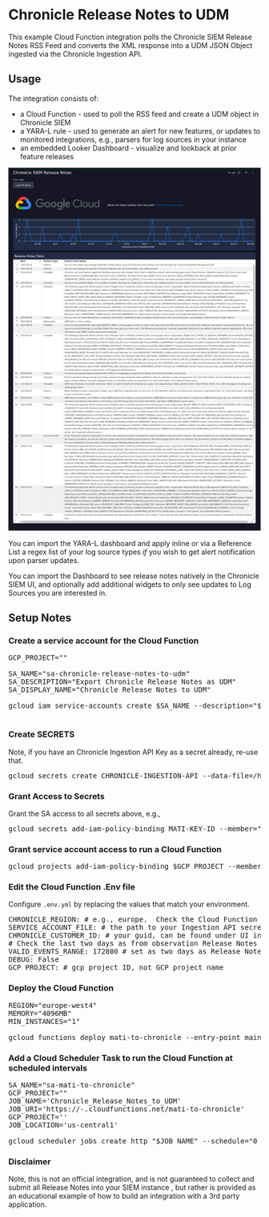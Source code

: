 # Chronicle Release Notes to UDM

This example Cloud Function integration polls the Chronicle SIEM Release Notes RSS Feed and converts the XML response into a UDM JSON Object ingested via the Chronicle Ingestion API.

## Usage

The integration consists of:
* a Cloud Function - used to poll the RSS feed and create a UDM object in Chronicle SIEM
* a YARA-L rule - used to generate an alert for new features, or updates to monitored integrations, e.g., parsers for log sources in your instance
* an embedded Looker Dashboard - visualize and lookback at prior feature releases

![Chronicle SIEM Release Notes](https://github.com/goog-cmmartin/thatsiemguy/blob/main/release_notes_to_udm/chronicle_release_notes.png "Chronicle SIEM Release Notes")

You can import the YARA-L dashboard and apply inline or via a Reference List a regex list of your log source types *if* you wish to get alert notification upon parser updates.

You can import the Dashboard to see release notes natively in the Chronicle SIEM UI, and optionally add additional widgets to only see updates to Log Sources you are interested in.


## Setup Notes

### Create a service account for the Cloud Function

<pre>
GCP_PROJECT="<your GCP Project>"

SA_NAME="sa-chronicle-release-notes-to-udm"
SA_DESCRIPTION="Export Chronicle Release Notes as UDM"
SA_DISPLAY_NAME="Chronicle Release Notes to UDM"

gcloud iam service-accounts create $SA_NAME --description="$SA_DESCRIPTION" --display-name="$SA_DISPLAY_NAME"

</pre>

### Create SECRETS

Note, if you have an Chronicle Ingestion API Key as a secret already, re-use that.

<pre>
gcloud secrets create CHRONICLE-INGESTION-API --data-file=/home/user/chronicle-ingestion-key.json
</pre>

### Grant Access to Secrets

Grant the SA access to all secrets above, e.g., 

<pre>
gcloud secrets add-iam-policy-binding MATI-KEY-ID --member="serviceAccount:$SA_NAME@$GCP_PROJECT.iam.gserviceaccount.com" --project=$GCP_PROJECT --role='roles/secretmanager.secretAccessor'
</pre>

### Grant service account access to run a Cloud Function

<pre>
gcloud projects add-iam-policy-binding $GCP_PROJECT --member="serviceAccount:$SA_NAME@$GCP_PROJECT.iam.gserviceaccount.com"   --role='roles/cloudfunctions.developer'
</pre>

### Edit the Cloud Function .Env file

Configure `.env.yml` by replacing the values that match your environment.

<pre>
CHRONICLE_REGION: # e.g., europe.  Check the Cloud Function for support regions, and add if region is not listed
SERVICE_ACCOUNT_FILE: # the path to your Ingestion API secret, e.g., projects/12345678910/secrets/chronicle_service_account_ingestion/versions/1
CHRONICLE_CUSTOMER_ID: # your guid, can be found under UI in Settings
# Check the last two days as from observation Release Notes can be back dated
VALID_EVENTS_RANGE: 172800 # set as two days as Release Notes as it appears release notes can be back dated
DEBUG: False
GCP_PROJECT: # gcp project ID, not GCP project name
</pre>

### Deploy the Cloud Function

<pre>
REGION="europe-west4"
MEMORY="4096MB"
MIN_INSTANCES="1"

gcloud functions deploy mati-to-chronicle --entry-point main --trigger-http --runtime python311 --env-vars-file .env.yml --region $REGION  --memory $MEMORY --min-instances $MIN_INSTANCES --service-account $SA_NAME@$GCP_PROJECT.iam.gserviceaccount.com
</pre>

### Add a Cloud Scheduler Task to run the Cloud Function at scheduled intervals

<pre>
SA_NAME="sa-mati-to-chronicle"
GCP_PROJECT="<your GCP Project>"
JOB_NAME='Chronicle_Release_Notes_to_UDM'
JOB_URI='https://<region>-<project>.cloudfunctions.net/mati-to-chronicle'
GCP_PROJECT='<Your GCP Project>'
JOB_LOCATION='us-central1'

gcloud scheduler jobs create http "$JOB_NAME" --schedule="0 * * * *" --uri="$JOB_URI" --http-method=POST --oidc-service-account-email="$SA_NAME@$GCP_PROJECT.iam.gserviceaccount.com" --oidc-token-audience="$JOB_URI" --location=$JOB_LOCATION  
</pre>


### Disclaimer

 Note, this is not an official integration, and is not guaranteed to collect and submit all Release Notes into your SIEM instance , but rather is provided as an educational example of how to build an integration with a 3rd party application.
